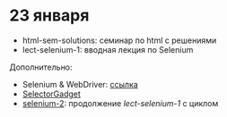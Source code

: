 # 23 января

* html-sem-solutions: семинар по html с решениями
* lect-selenium-1: вводная лекция по Selenium

Дополнительно:

* Selenium & WebDriver: [ссылка](https://selenium-python.readthedocs.io/)
* [SelectorGadget](https://chrome.google.com/webstore/detail/selectorgadget/mhjhnkcfbdhnjickkkdbjoemdmbfginb)
* [selenium-2](https://github.com/allatambov/Py-programming-3/blob/master/15-06/lect-selenium2.ipynb): продолжение *lect-selenium-1* с циклом
